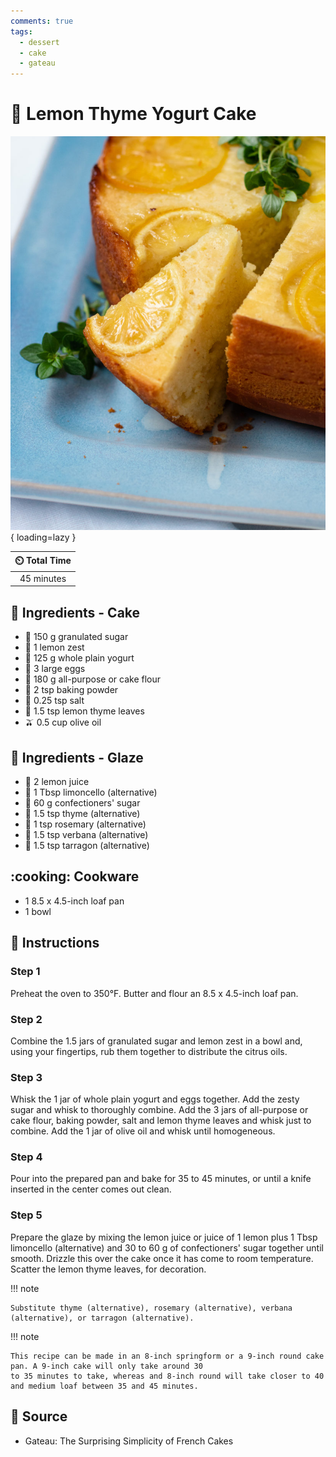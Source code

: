 ```yaml
---
comments: true
tags:
  - dessert
  - cake
  - gateau
---
```

# :cake: Lemon Thyme Yogurt Cake

![Lemon Thyme Yogurt Cake][1]{ loading=lazy }

| :timer_clock: Total Time |
|:-----------------------: |
| 45 minutes |

## :salt: Ingredients - Cake

- :candy: 150 g granulated sugar
- :lemon: 1 lemon zest
- :microbe: 125 g whole plain yogurt
- :egg: 3 large eggs
- :ear_of_rice: 180 g all-purpose or cake flour
- :dash: 2 tsp baking powder
- :salt: 0.25 tsp salt
- :herb: 1.5 tsp lemon thyme leaves
- :olive: 0.5 cup olive oil

## :salt: Ingredients - Glaze

- :lemon: 2 lemon juice
- :lemon: 1 Tbsp limoncello (alternative)
- :candy: 60 g confectioners' sugar
- :herb: 1.5 tsp thyme (alternative)
- :herb: 1 tsp rosemary (alternative)
- :herb: 1.5 tsp verbana (alternative)
- :herb: 1.5 tsp tarragon (alternative)

## :cooking: Cookware

- 1 8.5 x 4.5-inch loaf pan
- 1 bowl

## :pencil: Instructions

### Step 1

Preheat the oven to 350°F. Butter and flour an 8.5 x 4.5-inch loaf pan.

### Step 2

Combine the 1.5 jars of granulated sugar and lemon zest in a bowl and, using your fingertips, rub them together to
distribute the citrus oils.

### Step 3

Whisk the 1 jar of whole plain yogurt and eggs together. Add the zesty sugar and whisk to thoroughly combine. Add the 3
jars of all-purpose or cake flour, baking powder, salt and lemon thyme leaves and whisk just to combine. Add the 1 jar
of olive oil and whisk until homogeneous.

### Step 4

Pour into the prepared pan and bake for 35 to 45 minutes, or until a knife inserted in the center comes out clean.

### Step 5

Prepare the glaze by mixing the lemon juice or juice of 1 lemon plus 1 Tbsp limoncello (alternative) and 30 to 60 g of
confectioners' sugar together until smooth. Drizzle this over the cake once it has come to room temperature. Scatter the
lemon thyme leaves, for decoration.

!!! note

    Substitute thyme (alternative), rosemary (alternative), verbana (alternative), or tarragon (alternative).

!!! note

    This recipe can be made in an 8-inch springform or a 9-inch round cake pan. A 9-inch cake will only take around 30
    to 35 minutes to take, whereas and 8-inch round will take closer to 40 and medium loaf between 35 and 45 minutes.

## :link: Source

- Gateau: The Surprising Simplicity of French Cakes

[1]: <../../assets/images/lemon-thyme-yogurt-cake.jpg>
